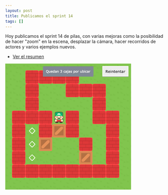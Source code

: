 ```yaml
---
layout: post
title: Publicamos el sprint 14
tags: []
---
```


Hoy publicamos el sprint 14 de pilas, con varias
mejoras como la posibilidad de hacer "zoom" en la
escena, desplazar la cámara, hacer recorridos de
actores y varios ejemplos nuevos.

- [Ver el resumen](https://foro.pilas-engine.com.ar/t/resumen-del-sprint-14/1829)

![](/assets/noticias/sprint-14.png)
